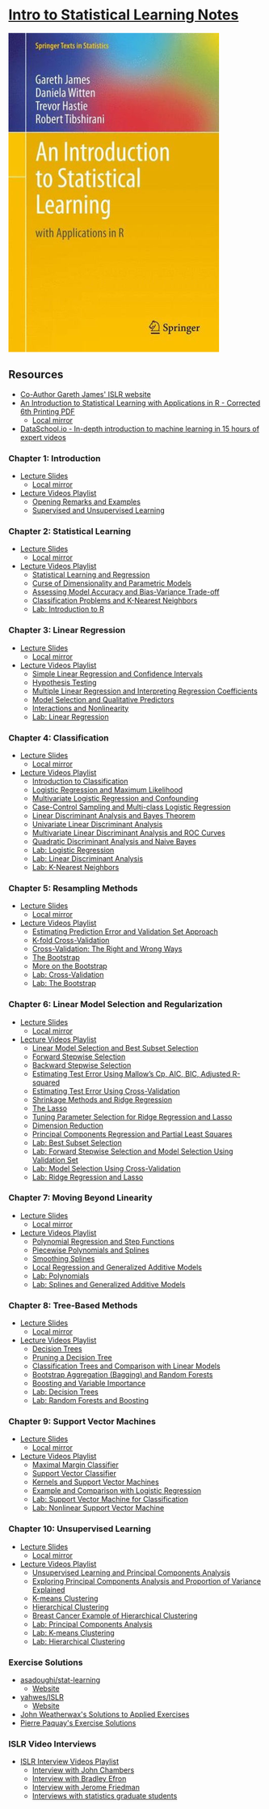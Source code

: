# [Intro to Statistical Learning Notes][jekyll-site]

![An Introduction to Statistical Learning with Applications in R Cover][islr-cover]

## Resources

- [Co-Author Gareth James' ISLR website][gareth-james-usc-islr-site]
- [An Introduction to Statistical Learning with Applications in R - Corrected 6th Printing PDF][introduction-to-statistical-learning-6th-printing-pdf-remote]
  - [Local mirror][introduction-to-statistical-learning-6th-printing-pdf-local]
- [DataSchool.io - In-depth introduction to machine learning in 15 hours of expert videos][data-school-islr]

### Chapter 1: Introduction

- [Lecture Slides][islr-chapter-1-slides]
  - [Local mirror][islr-chapter-1-slides-local]
- [Lecture Videos Playlist][islr-chapter-1-playlist]
  - [Opening Remarks and Examples][islr-chapter-1-video-1]
  - [Supervised and Unsupervised Learning][islr-chapter-1-video-2]

### Chapter 2: Statistical Learning

- [Lecture Slides][islr-chapter-2-slides]
  - [Local mirror][islr-chapter-2-slides-local]
- [Lecture Videos Playlist][islr-chapter-2-playlist]
  - [Statistical Learning and Regression][islr-chapter-2-video-1]
  - [Curse of Dimensionality and Parametric Models][islr-chapter-2-video-2]
  - [Assessing Model Accuracy and Bias-Variance Trade-off][islr-chapter-2-video-3]
  - [Classification Problems and K-Nearest Neighbors][islr-chapter-2-video-4]
  - [Lab: Introduction to R][islr-chapter-2-video-5]

### Chapter 3: Linear Regression

- [Lecture Slides][islr-chapter-3-slides]
  - [Local mirror][islr-chapter-3-slides-local]
- [Lecture Videos Playlist][islr-chapter-3-playlist]
  - [Simple Linear Regression and Confidence Intervals][islr-chapter-3-video-1]
  - [Hypothesis Testing][islr-chapter-3-video-2]
  - [Multiple Linear Regression and Interpreting Regression Coefficients][islr-chapter-3-video-3]
  - [Model Selection and Qualitative Predictors][islr-chapter-3-video-4]
  - [Interactions and Nonlinearity][islr-chapter-3-video-5]
  - [Lab: Linear Regression][islr-chapter-3-video-6]

### Chapter 4: Classification

- [Lecture Slides][islr-chapter-4-slides]
  - [Local mirror][islr-chapter-4-slides-local]
- [Lecture Videos Playlist][islr-chapter-4-playlist]
  - [Introduction to Classification][islr-chapter-4-video-1]
  - [Logistic Regression and Maximum Likelihood][islr-chapter-4-video-2]
  - [Multivariate Logistic Regression and Confounding][islr-chapter-4-video-3]
  - [Case-Control Sampling and Multi-class Logistic Regression][islr-chapter-4-video-4]
  - [Linear Discriminant Analysis and Bayes Theorem][islr-chapter-4-video-5]
  - [Univariate Linear Discriminant Analysis][islr-chapter-4-video-6]
  - [Multivariate Linear Discriminant Analysis and ROC Curves][islr-chapter-4-video-7]
  - [Quadratic Discriminant Analysis and Naive Bayes][islr-chapter-4-video-8]
  - [Lab: Logistic Regression][islr-chapter-4-video-9]
  - [Lab: Linear Discriminant Analysis][islr-chapter-4-video-10]
  - [Lab: K-Nearest Neighbors][islr-chapter-4-video-11]

### Chapter 5: Resampling Methods

- [Lecture Slides][islr-chapter-5-slides]
  - [Local mirror][islr-chapter-5-slides-local]
- [Lecture Videos Playlist][islr-chapter-5-playlist]
  - [Estimating Prediction Error and Validation Set Approach][islr-chapter-5-video-1]
  - [K-fold Cross-Validation][islr-chapter-5-video-2]
  - [Cross-Validation: The Right and Wrong Ways][islr-chapter-5-video-3]
  - [The Bootstrap][islr-chapter-5-video-4]
  - [More on the Bootstrap][islr-chapter-5-video-5]
  - [Lab: Cross-Validation][islr-chapter-5-video-6]
  - [Lab: The Bootstrap][islr-chapter-5-video-7]

### Chapter 6: Linear Model Selection and Regularization

- [Lecture Slides][islr-chapter-6-slides]
  - [Local mirror][islr-chapter-6-slides-local]
- [Lecture Videos Playlist][islr-chapter-6-playlist]
  - [Linear Model Selection and Best Subset Selection][islr-chapter-6-video-1]
  - [Forward Stepwise Selection][islr-chapter-6-video-2]
  - [Backward Stepwise Selection][islr-chapter-6-video-3]
  - [Estimating Test Error Using Mallow’s Cp, AIC, BIC, Adjusted R-squared][islr-chapter-6-video-4]
  - [Estimating Test Error Using Cross-Validation][islr-chapter-6-video-5]
  - [Shrinkage Methods and Ridge Regression][islr-chapter-6-video-6]
  - [The Lasso][islr-chapter-6-video-7]
  - [Tuning Parameter Selection for Ridge Regression and Lasso][islr-chapter-6-video-8]
  - [Dimension Reduction][islr-chapter-6-video-9]
  - [Principal Components Regression and Partial Least Squares][islr-chapter-6-video-10]
  - [Lab: Best Subset Selection][islr-chapter-6-video-11]
  - [Lab: Forward Stepwise Selection and Model Selection Using Validation Set][islr-chapter-6-video-12]
  - [Lab: Model Selection Using Cross-Validation][islr-chapter-6-video-13]
  - [Lab: Ridge Regression and Lasso][islr-chapter-6-video-14]

### Chapter 7: Moving Beyond Linearity

- [Lecture Slides][islr-chapter-7-slides]
  - [Local mirror][islr-chapter-7-slides-local]
- [Lecture Videos Playlist][islr-chapter-7-playlist]
  - [Polynomial Regression and Step Functions][islr-chapter-7-video-1]
  - [Piecewise Polynomials and Splines][islr-chapter-7-video-2]
  - [Smoothing Splines][islr-chapter-7-video-3]
  - [Local Regression and Generalized Additive Models][islr-chapter-7-video-4]
  - [Lab: Polynomials][islr-chapter-7-video-5]
  - [Lab: Splines and Generalized Additive Models][islr-chapter-7-video-6]

### Chapter 8: Tree-Based Methods

- [Lecture Slides][islr-chapter-8-slides]
  - [Local mirror][islr-chapter-8-slides-local]
- [Lecture Videos Playlist][islr-chapter-8-playlist]
  - [Decision Trees][islr-chapter-8-video-1]
  - [Pruning a Decision Tree][islr-chapter-8-video-2]
  - [Classification Trees and Comparison with Linear Models][islr-chapter-8-video-3]
  - [Bootstrap Aggregation (Bagging) and Random Forests][islr-chapter-8-video-4]
  - [Boosting and Variable Importance][islr-chapter-8-video-5]
  - [Lab: Decision Trees][islr-chapter-8-video-6]
  - [Lab: Random Forests and Boosting][islr-chapter-8-video-7]

### Chapter 9: Support Vector Machines

- [Lecture Slides][islr-chapter-9-slides]
  - [Local mirror][islr-chapter-9-slides-local]
- [Lecture Videos Playlist][islr-chapter-9-playlist]
  - [Maximal Margin Classifier][islr-chapter-9-video-1]
  - [Support Vector Classifier][islr-chapter-9-video-2]
  - [Kernels and Support Vector Machines][islr-chapter-9-video-3]
  - [Example and Comparison with Logistic Regression][islr-chapter-9-video-4]
  - [Lab: Support Vector Machine for Classification][islr-chapter-9-video-5]
  - [Lab: Nonlinear Support Vector Machine][islr-chapter-9-video-6]

### Chapter 10: Unsupervised Learning

- [Lecture Slides][islr-chapter-10-slides]
  - [Local mirror][islr-chapter-10-slides-local]
- [Lecture Videos Playlist][islr-chapter-10-playlist]
  - [Unsupervised Learning and Principal Components Analysis][islr-chapter-10-video-1]
  - [Exploring Principal Components Analysis and Proportion of Variance Explained][islr-chapter-10-video-2]
  - [K-means Clustering][islr-chapter-10-video-3]
  - [Hierarchical Clustering][islr-chapter-10-video-4]
  - [Breast Cancer Example of Hierarchical Clustering][islr-chapter-10-video-5]
  - [Lab: Principal Components Analysis][islr-chapter-10-video-6]
  - [Lab: K-means Clustering][islr-chapter-10-video-7]
  - [Lab: Hierarchical Clustering][islr-chapter-10-video-8]

### Exercise Solutions

- [asadoughi/stat-learning][asadoughi-stat-learning-github]
  - [Website][asadoughi-stat-learning-web]
- [yahwes/ISLR][yahwes-islr-github]
  - [Website][yahwes-islr-web]
- [John Weatherwax's Solutions to Applied Exercises][weatherwax-applied-solutions]
- [Pierre Paquay's Exercise Solutions][paquay-solutions]

### ISLR Video Interviews

- [ISLR Interview Videos Playlist][islr-interviews-playlist]
  - [Interview with John Chambers][islr-interviews-video-1]
  - [Interview with Bradley Efron][islr-interviews-video-2]
  - [Interview with Jerome Friedman][islr-interviews-video-3]
  - [Interviews with statistics graduate students][islr-interviews-video-4]

[gareth-james-usc-islr-site]: http://www-bcf.usc.edu/~gareth/ISL/index.html "An Introduction to Statistical Learning - USC.edu"
[introduction-to-statistical-learning-6th-printing-pdf-local]: pdf/islr-6th-printing.pdf "An Introduction to Statistical Learning with Applications in R - Corrected 6th Printing PDF"
[introduction-to-statistical-learning-6th-printing-pdf-remote]: http://www-bcf.usc.edu/~gareth/ISL/ISLR%20Sixth%20Printing.pdf "An Introduction to Statistical Learning with Applications in R - Corrected 6th Printing PDF"
[data-school-islr]: http://www.dataschool.io/15-hours-of-expert-machine-learning-videos/ "In-depth introduction to machine learning in 15 hours of expert videos | dataschool.io"
[islr-cover]: images/ISLR.jpg "An Introduction to Statistical Learning with Applications in R Cover"
[jekyll-site]: https://tdg5.github.io/stats-learning-notes/ "stats-learning-notes | tdg5.github.io"

[islr-chapter-1-slides]: https://lagunita.stanford.edu/c4x/HumanitiesScience/StatLearning/asset/introduction.pdf "ISLR: Chapter 1 - Slides"
[islr-chapter-1-slides-local]: pdf/islr-chapter-01-slides.pdf "ISLR: Chapter 1 - Slides"
[islr-chapter-1-playlist]: https://www.youtube.com/playlist?list=PL5-da3qGB5ICcUhueCyu25slvsGp8IDTa "ISLR: Chapter 1 - Lecture Videos Playlist"
[islr-chapter-1-video-1]: https://www.youtube.com/watch?v=2wLfFB_6SKI "ISLR: Chapter 1 - Opening Remarks and Examples"
[islr-chapter-1-video-2]: https://www.youtube.com/watch?v=LvaTokhYnDw "ISLR: Chapter 1 - Supervised and Unsupervised Learning"

[islr-chapter-2-slides]: https://class.stanford.edu/c4x/HumanitiesScience/StatLearning/asset/statistical_learning.pdf "ISLR: Chapter 2 - Slides"
[islr-chapter-2-slides-local]: pdf/islr-chapter-02-slides.pdf "ISLR: Chapter 2 - Slides"
[islr-chapter-2-playlist]: https://www.youtube.com/playlist?list=PL5-da3qGB5IDvuFPNoSqheihPOQNJpzyy "ISLR: Chapter 2 - Lecture Videos Playlist"
[islr-chapter-2-video-1]: https://www.youtube.com/watch?v=WjyuiK5taS8 "ISLR: Chapter 2 - Statistical Learning and Regression"
[islr-chapter-2-video-2]: https://www.youtube.com/watch?v=UvxHOkYQl8g "ISLR: Chapter 2 - Curse of Dimensionality and Parametric Models"
[islr-chapter-2-video-3]: https://www.youtube.com/watch?v=VusKAosxxyk "ISLR: Chapter 2 - Assessing Model Accuracy and Bias-Variance Trade-off"
[islr-chapter-2-video-4]: https://www.youtube.com/watch?v=vVj2itVNku4 "ISLR: Chapter 2 - Classification Problems and K-Nearest Neighbors"
[islr-chapter-2-video-5]: https://www.youtube.com/watch?v=jwBgGS_4RQA "ISLR: Chapter 2 - Lab: Introduction to R"

[islr-chapter-3-slides]: https://class.stanford.edu/c4x/HumanitiesScience/StatLearning/asset/linear_regression.pdf "ISLR: Chapter 3 - Slides"
[islr-chapter-3-slides-local]: pdf/islr-chapter-03-slides.pdf "ISLR: Chapter 3 - Slides"
[islr-chapter-3-playlist]: https://www.youtube.com/playlist?list=PL5-da3qGB5IBSSCPANhTgrw82ws7w_or9 "ISLR: Chapter 3 - Lecture Videos Playlist"
[islr-chapter-3-video-1]: https://www.youtube.com/watch?v=PsE9UqoWtS4 "ISLR: Chapter 3 - Simple Linear Regression and Confidence Intervals"
[islr-chapter-3-video-2]: https://www.youtube.com/watch?v=J6AdoiNUyWI "ISLR: Chapter 3 - Hypothesis Testing"
[islr-chapter-3-video-3]: https://www.youtube.com/watch?v=1hbCJyM9ccs "ISLR: Chapter 3 - Multiple Linear Regression and Interpreting Regression Coefficients"
[islr-chapter-3-video-4]: https://www.youtube.com/watch?v=3T6RXmIHbJ4 "ISLR: Chapter 3 - Model Selection and Qualitative Predictors"
[islr-chapter-3-video-5]: https://www.youtube.com/watch?v=IFzVxLv0TKQ "ISLR: Chapter 3 - Interactions and Nonlinearity"
[islr-chapter-3-video-6]: https://www.youtube.com/watch?v=5ONFqIk3RFg "ISLR: Chapter 3 - Lab: Linear Regression"

[islr-chapter-4-slides]: https://class.stanford.edu/c4x/HumanitiesScience/StatLearning/asset/classification.pdf "ISLR: Chapter 4 - Slides"
[islr-chapter-4-slides-local]: pdf/islr-chapter-04-slides.pdf "ISLR: Chapter 4 - Slides"
[islr-chapter-4-playlist]: https://www.youtube.com/playlist?list=PL5-da3qGB5IC4vaDba5ClatUmFppXLAhE "ISLR: Chapter 4 - Lecture Videos Playlist"
[islr-chapter-4-video-1]: https://www.youtube.com/watch?v=sqq21-VIa1c "ISLR: Chapter 4 - Introduction to Classification"
[islr-chapter-4-video-2]: https://www.youtube.com/watch?v=31Q5FGRnxt4 "ISLR: Chapter 4 - Logistic Regression and Maximum Likelihood"
[islr-chapter-4-video-3]: https://www.youtube.com/watch?v=MpX8rVv_u4E "ISLR: Chapter 4 - Multivariate Logistic Regression and Confounding"
[islr-chapter-4-video-4]: https://www.youtube.com/watch?v=GavRXXEHGqU "ISLR: Chapter 4 - Case-Control Sampling and Multiclass Logistic Regression"
[islr-chapter-4-video-5]: https://www.youtube.com/watch?v=RfrGiG1Hm3M "ISLR: Chapter 4 - Linear Discriminant Analysis and Bayes Theorem"
[islr-chapter-4-video-6]: https://www.youtube.com/watch?v=QG0pVJXT6EU "ISLR: Chapter 4 - Univariate Linear Discriminant Analysis"
[islr-chapter-4-video-7]: https://www.youtube.com/watch?v=X4VDZDp2vqw "ISLR: Chapter 4 - Multivariate Linear Discriminant Analysis and ROC Curves"
[islr-chapter-4-video-8]: https://www.youtube.com/watch?v=6FiNGTYAOAA "ISLR: Chapter 4 - Quadratic Discriminant Analysis and Naive Bayes"
[islr-chapter-4-video-9]: https://www.youtube.com/watch?v=TxvEVc8YNlU "ISLR: Chapter 4 - Lab: Logistic Regression"
[islr-chapter-4-video-10]: https://www.youtube.com/watch?v=2cl7JiPzkBY "ISLR: Chapter 4 - Lab: Linear Discriminant Analysis"
[islr-chapter-4-video-11]: https://www.youtube.com/watch?v=9TVVF7CS3F4 "ISLR: Chapter 4 - Lab: K-Nearest Neighbors"

[islr-chapter-5-slides]: https://class.stanford.edu/c4x/HumanitiesScience/StatLearning/asset/cv_boot.pdf "ISLR: Chapter 5 - Slides"
[islr-chapter-5-slides-local]: pdf/islr-chapter-05-slides.pdf "ISLR: Chapter 5 - Slides"
[islr-chapter-5-playlist]: https://www.youtube.com/playlist?list=PL5-da3qGB5IA6E6ZNXu7dp89_uv8yocmf "ISLR: Chapter 5 - Lecture Videos Playlist"
[islr-chapter-5-video-1]: https://www.youtube.com/watch?v=_2ij6eaaSl0 "ISLR: Chapter 5 - Estimating Prediction Error and Validation Set Approach"
[islr-chapter-5-video-2]: https://www.youtube.com/watch?v=nZAM5OXrktY "ISLR: Chapter 5 - K-fold Cross-Validation"
[islr-chapter-5-video-3]: https://www.youtube.com/watch?v=S06JpVoNaA0 "ISLR: Chapter 5 - Cross-Validation: The Right and Wrong Ways"
[islr-chapter-5-video-4]: https://www.youtube.com/watch?v=p4BYWX7PTBM "ISLR: Chapter 5 - The Bootstrap"
[islr-chapter-5-video-5]: https://www.youtube.com/watch?v=BzHz0J9a6k0 "ISLR: Chapter 5 - More on the Bootstrap"
[islr-chapter-5-video-6]: https://www.youtube.com/watch?v=6dSXlqHAoMk "ISLR: Chapter 5 - Lab: Cross-Validation"
[islr-chapter-5-video-7]: https://www.youtube.com/watch?v=YVSmsWoBKnA "ISLR: Chapter 5 - Lab: The Bootstrap"

[islr-chapter-6-slides]: https://class.stanford.edu/c4x/HumanitiesScience/StatLearning/asset/model_selection.pdf "ISLR: Chapter 6 - Slides"
[islr-chapter-6-slides-local]: pdf/islr-chapter-06-slides.pdf "ISLR: Chapter 6 - Slides"
[islr-chapter-6-playlist]: https://www.youtube.com/playlist?list=PL5-da3qGB5IB-Xdpj_uXJpLGiRfv9UVXI "ISLR: Chapter 6 - Lecture Videos Playlist"
[islr-chapter-6-video-1]: https://www.youtube.com/watch?v=91si52nk3LA" "ISLR: Chapter 6 - Linear Model Selection and Best Subset Selection"
[islr-chapter-6-video-2]: https://www.youtube.com/watch?v=nLpJd_iKmrE" "ISLR: Chapter 6 - Forward Stepwise Selection"
[islr-chapter-6-video-3]: https://www.youtube.com/watch?v=NJhMSpI2Uj8" "ISLR: Chapter 6 - Backward Stepwise Selection"
[islr-chapter-6-video-4]: https://www.youtube.com/watch?v=LkifE44myLc" "ISLR: Chapter 6 - Estimating Test Error Using Mallow’s Cp, AIC, BIC, Adjusted R-squared"
[islr-chapter-6-video-5]: https://www.youtube.com/watch?v=3p9JNaJCOb4" "ISLR: Chapter 6 - Estimating Test Error Using Cross-Validation"
[islr-chapter-6-video-6]: https://www.youtube.com/watch?v=cSKzqb0EKS0" "ISLR: Chapter 6 - Shrinkage Methods and Ridge Regression"
[islr-chapter-6-video-7]: https://www.youtube.com/watch?v=A5I1G1MfUmA" "ISLR: Chapter 6 - The Lasso"
[islr-chapter-6-video-8]: https://www.youtube.com/watch?v=xMKVUstjXBE" "ISLR: Chapter 6 - Tuning Parameter Selection for Ridge Regression and Lasso"
[islr-chapter-6-video-9]: https://www.youtube.com/watch?v=QlyROnAjnEk" "ISLR: Chapter 6 - Dimension Reduction"
[islr-chapter-6-video-10]: https://www.youtube.com/watch?v=eYxwWGJcOfw" "ISLR: Chapter 6 - Principal Components Regression and Partial Least Squares"
[islr-chapter-6-video-11]: https://www.youtube.com/watch?v=3kwdDGnV8MM" "ISLR: Chapter 6 - Lab: Best Subset Selection"
[islr-chapter-6-video-12]: https://www.youtube.com/watch?v=mv-vdysZIb4" "ISLR: Chapter 6 - Lab: Forward Stepwise Selection and Model Selection Using Validation Set"
[islr-chapter-6-video-13]: https://www.youtube.com/watch?v=F8MMHCCoALU" "ISLR: Chapter 6 - Lab: Model Selection Using Cross-Validation"
[islr-chapter-6-video-14]: https://www.youtube.com/watch?v=1REe3qSotx8" "ISLR: Chapter 6 - Lab: Ridge Regression and Lasso"

[islr-chapter-7-slides]: https://class.stanford.edu/c4x/HumanitiesScience/StatLearning/asset/nonlinear.pdf "ISLR: Chapter 7 - Slides"
[islr-chapter-7-slides-local]: pdf/islr-chapter-07-slides.pdf "ISLR: Chapter 7 - Slides"
[islr-chapter-7-playlist]: https://www.youtube.com/playlist?list=PL5-da3qGB5IBn84fvhh-u2MU80jvo8OoR "ISLR: Chapter 7 - Lecture Videos Playlist"
[islr-chapter-7-video-1]: https://www.youtube.com/watch?v=gtXQXA7qF3c "ISLR: Chapter 7 - Polynomial Regression and Step Functions"
[islr-chapter-7-video-2]: https://www.youtube.com/watch?v=7ZIqzTNB8lk "ISLR: Chapter 7 - Piecewise Polynomials and Splines"
[islr-chapter-7-video-3]: https://www.youtube.com/watch?v=mxXHJa1DsWQ "ISLR: Chapter 7 - Smoothing Splines"
[islr-chapter-7-video-4]: https://www.youtube.com/watch?v=N2hBXqPiegQ "ISLR: Chapter 7 - Local Regression and Generalized Additive Models"
[islr-chapter-7-video-5]: https://www.youtube.com/watch?v=uQBnDGu6TYU "ISLR: Chapter 7 - Lab: Polynomials"
[islr-chapter-7-video-6]: https://www.youtube.com/watch?v=DCn83aXXuHc "ISLR: Chapter 7 - Lab: Splines and Generalized Additive Models"

[islr-chapter-8-slides]: https://class.stanford.edu/c4x/HumanitiesScience/StatLearning/asset/trees.pdf "ISLR: Chapter 8 - Slides"
[islr-chapter-8-slides-local]: pdf/islr-chapter-08-slides.pdf "ISLR: Chapter 8 - Slides"
[islr-chapter-8-playlist]: https://www.youtube.com/playlist?list=PL5-da3qGB5IB23TLuA8ZgVGC8hV8ZAdGh "ISLR: Chapter 8 - Lecture Videos Playlist"
[islr-chapter-8-video-1]: https://www.youtube.com/watch?v=6ENTbK3yQUQ "ISLR: Chapter 8 - Decision Trees"
[islr-chapter-8-video-2]: https://www.youtube.com/watch?v=GfPR7Xhdokc "ISLR: Chapter 8 - Pruning a Decision Tree"
[islr-chapter-8-video-3]: https://www.youtube.com/watch?v=hPEJoITBbQ4 "ISLR: Chapter 8 - Classification Trees and Comparison with Linear Models"
[islr-chapter-8-video-4]: https://www.youtube.com/watch?v=lq_xzBRIWm4 "ISLR: Chapter 8 - Bootstrap Aggregation (Bagging) and Random Forests"
[islr-chapter-8-video-5]: https://www.youtube.com/watch?v=U3MdBNysk9w "ISLR: Chapter 8 - Boosting and Variable Importance"
[islr-chapter-8-video-6]: https://www.youtube.com/watch?v=0wZUXtvAtDc "ISLR: Chapter 8 - Lab: Decision Trees"
[islr-chapter-8-video-7]: https://www.youtube.com/watch?v=IY7oWGXb77o "ISLR: Chapter 8 - Lab: Random Forests and Boosting"

[islr-chapter-9-slides]: https://class.stanford.edu/c4x/HumanitiesScience/StatLearning/asset/svm.pdf "ISLR: Chapter 9 - Slides"
[islr-chapter-9-slides-local]: pdf/islr-chapter-09-slides.pdf "ISLR: Chapter 9 - Slides"
[islr-chapter-9-playlist]: https://www.youtube.com/playlist?list=PL5-da3qGB5IDl6MkmovVdZwyYOhpCxo5o "ISLR: Chapter 9 - Lecture Videos Playlist"
[islr-chapter-9-video-1]: https://www.youtube.com/watch?v=QpbynqiTCsY "ISLR: Chapter 9 - Maximal Margin Classifier"
[islr-chapter-9-video-2]: https://www.youtube.com/watch?v=xKsTsGE7KpI "ISLR: Chapter 9 - Support Vector Classifier"
[islr-chapter-9-video-3]: https://www.youtube.com/watch?v=dm32QvCW7wE "ISLR: Chapter 9 - Kernels and Support Vector Machines"
[islr-chapter-9-video-4]: https://www.youtube.com/watch?v=mI18GD4_ysE "ISLR: Chapter 9 - Example and Comparison with Logistic Regression"
[islr-chapter-9-video-5]: https://www.youtube.com/watch?v=qhyyufR0930 "ISLR: Chapter 9 - Lab: Support Vector Machine for Classification"
[islr-chapter-9-video-6]: https://www.youtube.com/watch?v=L3n2VF7yKkk "ISLR: Chapter 9 - Lab: Nonlinear Support Vector Machine"

[islr-chapter-10-slides]: https://class.stanford.edu/c4x/HumanitiesScience/StatLearning/asset/unsupervised.pdf "ISLR: Chapter 10 - Slides"
[islr-chapter-10-slides-local]: pdf/islr-chapter-10-slides.pdf "ISLR: Chapter 10 - Slides"
[islr-chapter-10-playlist]: https://www.youtube.com/playlist?list=PL5-da3qGB5IBC-MneTc9oBZz0C6kNJ-f2 "ISLR: Chapter 10 - Lecture Videos Playlist"
[islr-chapter-10-video-1]: https://www.youtube.com/watch?v=ipyxSYXgzjQ "ISLR: Chapter 10 - Unsupervised Learning and Principal Components Analysis"
[islr-chapter-10-video-2]: https://www.youtube.com/watch?v=dbuSGWCgdzw "ISLR: Chapter 10 - Exploring Principal Components Analysis and Proportion of Variance Explained"
[islr-chapter-10-video-3]: https://www.youtube.com/watch?v=aIybuNt9ps4 "ISLR: Chapter 10 - K-means Clustering"
[islr-chapter-10-video-4]: https://www.youtube.com/watch?v=Tuuc9Y06tAc "ISLR: Chapter 10 - Hierarchical Clustering"
[islr-chapter-10-video-5]: https://www.youtube.com/watch?v=yUJcTpWNY_o "ISLR: Chapter 10 - Breast Cancer Example of Hierarchical Clustering"
[islr-chapter-10-video-6]: https://www.youtube.com/watch?v=lFHISDj_4EQ "ISLR: Chapter 10 - Lab: Principal Components Analysis"
[islr-chapter-10-video-7]: https://www.youtube.com/watch?v=YDubYJsZ9iM "ISLR: Chapter 10 - Lab: K-means Clustering"
[islr-chapter-10-video-8]: https://www.youtube.com/watch?v=4u3zvtfqb7w "ISLR: Chapter 10 - Lab: Hierarchical Clustering"

[islr-interviews-playlist]: https://www.youtube.com/playlist?list=PL5-da3qGB5IC8_kWZXDcmLx7_n4RTBkAS "ISLR: Video Interviews Playlist"
[islr-interviews-video-1]: https://www.youtube.com/watch?v=jk9S3RTAl38 "ISLR: Interview with John Chambers"
[islr-interviews-video-2]: https://www.youtube.com/watch?v=6l9V1sINzhE "ISLR: Interview with Bradley Efron"
[islr-interviews-video-3]: https://www.youtube.com/watch?v=79tR7BvYE6w "ISLR: Interview with Jerome Friedman"
[islr-interviews-video-4]: https://www.youtube.com/watch?v=MEMGOlJxxz0 "ISLR: Interviews with statistics graduate students"

[asadoughi-stat-learning-github]: https://github.com/asadoughi/stat-learning "ISLR notes and exercise attempts | GitHub"
[asadoughi-stat-learning-web]: http://blog.princehonest.com/stat-learning/ "ISLR notes and exercise attempts | blog.princehonest.com"
[paquay-solutions]: https://rpubs.com/ppaquay/ "Pierre Paquay's Exercise Solutions | RPubs"
[weatherwax-applied-solutions]: http://www.waxworksmath.com/Authors/G_M/James/james.html "John Weatherwax's Solutions to Applied Exercises"
[yahwes-islr-github]: https://github.com/yahwes/ISLR "ISLR student solutions | GitHub"
[yahwes-islr-web]: https://yahwes.github.io/ISLR/ "ISLR student solutions | yahwes.github.io"
